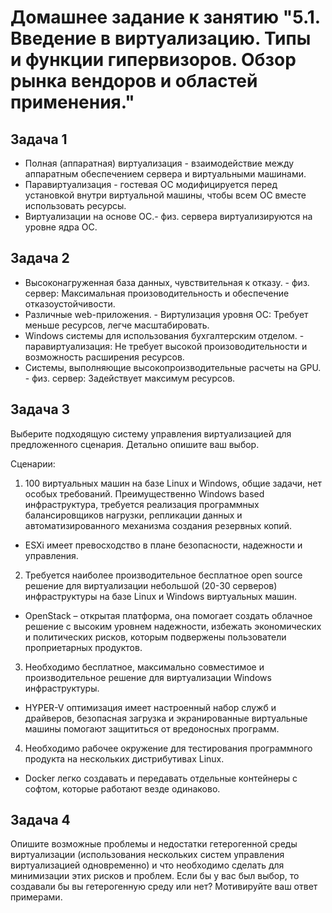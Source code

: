 
# Домашнее задание к занятию "5.1. Введение в виртуализацию. Типы и функции гипервизоров. Обзор рынка вендоров и областей применения."

## Задача 1

- Полная (аппаратная) виртуализация - взаимодействие между аппаратным обеспечением сервера и виртуальными машинами.
- Паравиртуализация -  гостевая ОС модифицируется перед установкой внутри виртуальной машины, чтобы всем ОС вместе использовать ресурсы. 
- Виртуализации на основе ОС.- физ. сервера виртуализируются на уровне ядра ОС.

## Задача 2

- Высоконагруженная база данных, чувствительная к отказу. - физ. сервер: Максимальная произоводительность и обеспечение отказоустойчивости.
- Различные web-приложения. - Виртулизация уровня ОС: Требует меньше ресурсов, легче масштабировать.
- Windows системы для использования бухгалтерским отделом. - паравиртуализация: Не требует высокой произоводительности и возможность расширения ресурсов.
- Системы, выполняющие высокопроизводительные расчеты на GPU. - физ. сервер: Задействует максимум ресурсов.

## Задача 3

Выберите подходящую систему управления виртуализацией для предложенного сценария. Детально опишите ваш выбор.

Сценарии:

1. 100 виртуальных машин на базе Linux и Windows, общие задачи, нет особых требований. Преимущественно Windows based инфраструктура, требуется реализация программных балансировщиков нагрузки, репликации данных и автоматизированного механизма создания резервных копий.
- ESXi имеет превосходство в плане безопасности, надежности и управления. 

2. Требуется наиболее производительное бесплатное open source решение для виртуализации небольшой (20-30 серверов) инфраструктуры на базе Linux и Windows виртуальных машин.
- OpenStack – открытая платформа, она помогает создать облачное решение с высоким уровнем надежности, избежать экономических и политических рисков, которым подвержены пользователи проприетарных продуктов.

3. Необходимо бесплатное, максимально совместимое и производительное решение для виртуализации Windows инфраструктуры.
- HYPER-V оптимизация имеет настроенный набор служб и драйверов, безопасная загрузка и экранированные виртуальные машины помогают защититься от вредоносных программ.
4. Необходимо рабочее окружение для тестирования программного продукта на нескольких дистрибутивах Linux.
- Docker легко создавать и передавать отдельные контейнеры с софтом, которые работают везде одинаково.

## Задача 4

Опишите возможные проблемы и недостатки гетерогенной среды виртуализации (использования нескольких систем управления виртуализацией одновременно) и что необходимо сделать для минимизации этих рисков и проблем. Если бы у вас был выбор, то создавали бы вы гетерогенную среду или нет? Мотивируйте ваш ответ примерами.
